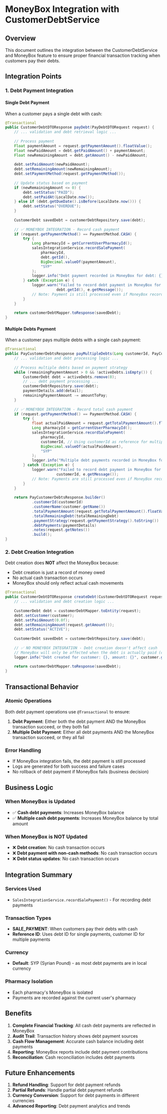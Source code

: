 # MoneyBox Integration with CustomerDebtService

## Overview
This document outlines the integration between the CustomerDebtService and MoneyBox feature to ensure proper financial transaction tracking when customers pay their debts.

## Integration Points

### 1. **Debt Payment Integration**

#### **Single Debt Payment**
When a customer pays a single debt with cash:

```java
@Transactional
public CustomerDebtDTOResponse payDebt(PayDebtDTORequest request) {
    // ... validation and debt retrieval logic ...
    
    // Process payment
    Float paymentAmount = request.getPaymentAmount().floatValue();
    Float newPaidAmount = debt.getPaidAmount() + paymentAmount;
    Float newRemainingAmount = debt.getAmount() - newPaidAmount;
    
    debt.setPaidAmount(newPaidAmount);
    debt.setRemainingAmount(newRemainingAmount);
    debt.setPaymentMethod(request.getPaymentMethod());
    
    // Update status based on payment
    if (newRemainingAmount <= 0) {
        debt.setStatus("PAID");
        debt.setPaidAt(LocalDate.now());
    } else if (debt.getDueDate().isBefore(LocalDate.now())) {
        debt.setStatus("OVERDUE");
    }
    
    CustomerDebt savedDebt = customerDebtRepository.save(debt);
    
    // ✅ MONEYBOX INTEGRATION - Record cash payment
    if (request.getPaymentMethod() == PaymentMethod.CASH) {
        try {
            Long pharmacyId = getCurrentUserPharmacyId();
            salesIntegrationService.recordSalePayment(
                pharmacyId,
                debt.getId(),
                BigDecimal.valueOf(paymentAmount),
                "SYP"
            );
            logger.info("Debt payment recorded in MoneyBox for debt: {}", debt.getId());
        } catch (Exception e) {
            logger.warn("Failed to record debt payment in MoneyBox for debt {}: {}", 
                       debt.getId(), e.getMessage());
            // Note: Payment is still processed even if MoneyBox recording fails
        }
    }
    
    return customerDebtMapper.toResponse(savedDebt);
}
```

#### **Multiple Debts Payment**
When a customer pays multiple debts with a single cash payment:

```java
@Transactional
public PayCustomerDebtsResponse payMultipleDebts(Long customerId, PayCustomerDebtsRequest request) {
    // ... validation and debt processing logic ...
    
    // Process multiple debts based on payment strategy
    while (remainingPaymentAmount > 0 && !activeDebts.isEmpty()) {
        CustomerDebt debt = activeDebts.remove(0);
        // ... debt payment processing ...
        customerDebtRepository.save(debt);
        paymentDetails.add(detail);
        remainingPaymentAmount -= amountToPay;
    }
    
    // ✅ MONEYBOX INTEGRATION - Record total cash payment
    if (request.getPaymentMethod() == PaymentMethod.CASH) {
        try {
            float actualPaidAmount = request.getTotalPaymentAmount().floatValue() - remainingPaymentAmount;
            Long pharmacyId = getCurrentUserPharmacyId();
            salesIntegrationService.recordSalePayment(
                pharmacyId,
                customerId, // Using customerId as reference for multiple debts
                BigDecimal.valueOf(actualPaidAmount),
                "SYP"
            );
            logger.info("Multiple debt payments recorded in MoneyBox for customer: {}", customerId);
        } catch (Exception e) {
            logger.warn("Failed to record debt payment in MoneyBox for customer {}: {}", 
                       customerId, e.getMessage());
            // Note: Payments are still processed even if MoneyBox recording fails
        }
    }
    
    return PayCustomerDebtsResponse.builder()
            .customerId(customerId)
            .customerName(customer.getName())
            .totalPaymentAmount(request.getTotalPaymentAmount().floatValue())
            .totalRemainingDebt(totalRemainingDebt)
            .paymentStrategy(request.getPaymentStrategy().toString())
            .debtPayments(paymentDetails)
            .notes(request.getNotes())
            .build();
}
```

### 2. **Debt Creation Integration**

Debt creation does **NOT** affect the MoneyBox because:

- Debt creation is just a record of money owed
- No actual cash transaction occurs
- MoneyBox should only reflect actual cash movements

```java
@Transactional
public CustomerDebtDTOResponse createDebt(CustomerDebtDTORequest request) {
    // ... validation and debt creation logic ...
    
    CustomerDebt debt = customerDebtMapper.toEntity(request);
    debt.setCustomer(customer);
    debt.setPaidAmount(0.0f);
    debt.setRemainingAmount(request.getAmount());
    debt.setStatus("ACTIVE");
    
    CustomerDebt savedDebt = customerDebtRepository.save(debt);
    
    // ✅ NO MONEYBOX INTEGRATION - Debt creation doesn't affect cash
    // MoneyBox will only be affected when the debt is actually paid (cash payment)
    logger.info("Debt created for customer: {}, amount: {}", customer.getName(), request.getAmount());
    
    return customerDebtMapper.toResponse(savedDebt);
}
```

## Transactional Behavior

### **Atomic Operations**
Both debt payment operations use `@Transactional` to ensure:

1. **Debt Payment**: Either both the debt payment AND the MoneyBox transaction succeed, or they both fail
2. **Multiple Debt Payment**: Either all debt payments AND the MoneyBox transaction succeed, or they all fail

### **Error Handling**
- If MoneyBox integration fails, the debt payment is still processed
- Logs are generated for both success and failure cases
- No rollback of debt payment if MoneyBox fails (business decision)

## Business Logic

### **When MoneyBox is Updated**
- ✅ **Cash debt payments**: Increases MoneyBox balance
- ✅ **Multiple cash debt payments**: Increases MoneyBox balance by total amount

### **When MoneyBox is NOT Updated**
- ❌ **Debt creation**: No cash transaction occurs
- ❌ **Debt payment with non-cash methods**: No cash transaction occurs
- ❌ **Debt status updates**: No cash transaction occurs

## Integration Summary

### **Services Used**
- `SalesIntegrationService.recordSalePayment()` - For recording debt payments

### **Transaction Types**
- **SALE_PAYMENT**: When customers pay their debts with cash
- **Reference ID**: Uses debt ID for single payments, customer ID for multiple payments

### **Currency**
- **Default**: SYP (Syrian Pound) - as most debt payments are in local currency

### **Pharmacy Isolation**
- Each pharmacy's MoneyBox is isolated
- Payments are recorded against the current user's pharmacy

## Benefits

1. **Complete Financial Tracking**: All cash debt payments are reflected in MoneyBox
2. **Audit Trail**: Transaction history shows debt payment sources
3. **Cash Flow Management**: Accurate cash balance including debt payments
4. **Reporting**: MoneyBox reports include debt payment contributions
5. **Reconciliation**: Cash reconciliation includes debt payments

## Future Enhancements

1. **Refund Handling**: Support for debt payment refunds
2. **Partial Refunds**: Handle partial debt payment refunds
3. **Currency Conversion**: Support for debt payments in different currencies
4. **Advanced Reporting**: Debt payment analytics and trends
